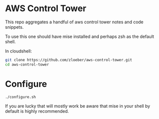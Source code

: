 # AWS Control Tower

This repo aggregates a handful of aws control tower notes and code snippets.

To use this one should have mise installed and perhaps zsh as the default shell.

In cloudshell:

```bash
git clone https://github.com/zloeber/aws-control-tower.git
cd aws-control-tower
```

# Configure

`./configure.sh`

If you are lucky that will mostly work be aware that mise in your shell by default is highly recommended.
